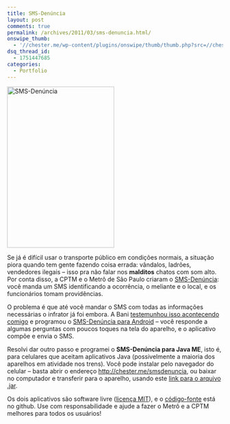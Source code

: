 ```yaml
---
title: SMS-Denúncia
layout: post
comments: true
permalink: /archives/2011/03/sms-denuncia.html/
onswipe_thumb:
  - '//chester.me/wp-content/plugins/onswipe/thumb/thumb.php?src=//chester.me/wp-content/uploads/2011/03/smsdenuncia.jpg&amp;w=600&amp;h=800&amp;zc=1&amp;q=75&amp;f=0'
dsq_thread_id:
  - 1751447685
categories:
  - Portfolio
---
```

[<img class="size-full wp-image-5912  alignright" title="Cartaz do SMS-Denúncia no Metrô-SP" src="//chester.me/wp-content/uploads/2011/03/smsdenuncia.jpg" alt="SMS-Denúncia" width="250" height="377" />][1]

Se já é difícil usar o transporte público em condições normais, a situação piora quando tem gente fazendo coisa errada: vândalos, ladrões, vendedores ilegais &#8211; isso pra não falar nos **malditos** chatos com som alto. Por conta disso, a CPTM e o Metrô de São Paulo criaram o [SMS-Denúncia][1]: você manda um SMS identificando a ocorrência, o meliante e o local, e os funcionários tomam providências.

O problema é que até você mandar o SMS com todas as informações necessárias o infrator já foi embora. A Bani [testemunhou isso acontecendo comigo][2] e programou o [SMS-Denúncia para Android][3] &#8211; você responde a algumas perguntas com poucos toques na tela do aparelho, e o aplicativo compõe e envia o SMS.

Resolvi dar outro passo e programei o **SMS-Denúncia para Java ME**, isto é, para celulares que aceitam aplicativos Java (possivelmente a maioria dos aparelhos em atividade nos trens). Você pode instalar pelo navegador do celular &#8211; basta abrir o endereço <http://chester.me/smsdenuncia>, ou baixar no computador e transferir para o aparelho, usando este [link para o arquivo .jar][4].

Os dois aplicativos são software livre ([licença MIT][5]), e o [código-fonte][6] está no github. Use com responsabilidade e ajude a fazer o Metrô e a CPTM melhores para todos os usuários!

 [1]: http://www.cptm.sp.gov.br/e_seguranca/disque_denuncia.asp
 [2]: http://www.vivoblog.com.br/serie-desenvolvedores-bani.html
 [3]: http://bit.ly/smsdenuncia
 [4]: //chester.me/smsdenuncia/SMS-Denuncia.jar
 [5]: http://creativecommons.org/licenses/MIT/deed.pt_BR
 [6]: http://github.com/bani/SMS-Denuncia
